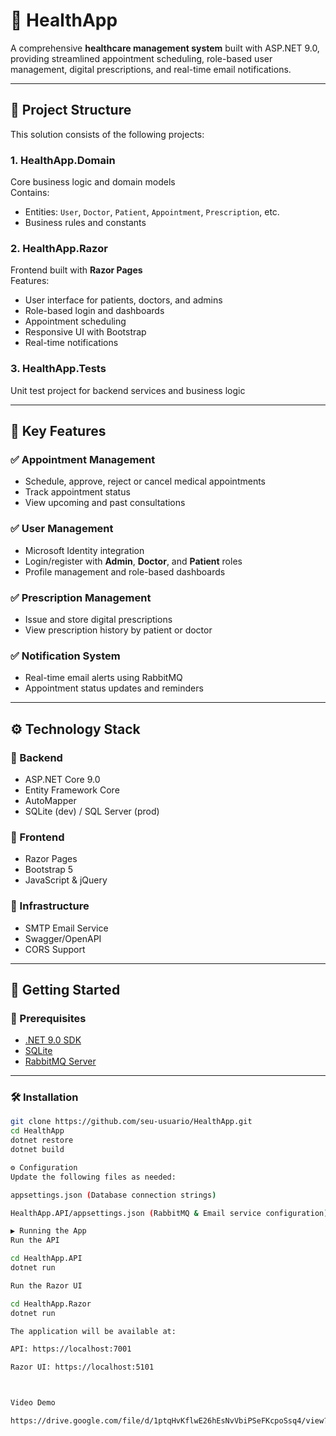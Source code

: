 
# 🏥 HealthApp

A comprehensive **healthcare management system** built with ASP.NET 9.0, providing streamlined appointment scheduling, role-based user management, digital prescriptions, and real-time email notifications.

---

## 📁 Project Structure

This solution consists of the following projects:

### 1. **HealthApp.Domain**
Core business logic and domain models  
Contains:
- Entities: `User`, `Doctor`, `Patient`, `Appointment`, `Prescription`, etc.
- Business rules and constants

### 2. **HealthApp.Razor**
Frontend built with **Razor Pages**  
Features:
- User interface for patients, doctors, and admins
- Role-based login and dashboards
- Appointment scheduling
- Responsive UI with Bootstrap
- Real-time notifications

### 3. **HealthApp.Tests**
Unit test project for backend services and business logic

---

## 🌟 Key Features

### ✅ Appointment Management
- Schedule, approve, reject or cancel medical appointments  
- Track appointment status  
- View upcoming and past consultations

### ✅ User Management
- Microsoft Identity integration  
- Login/register with **Admin**, **Doctor**, and **Patient** roles  
- Profile management and role-based dashboards

### ✅ Prescription Management
- Issue and store digital prescriptions  
- View prescription history by patient or doctor

### ✅ Notification System
- Real-time email alerts using RabbitMQ  
- Appointment status updates and reminders

---

## ⚙️ Technology Stack

### 🔧 Backend
- ASP.NET Core 9.0
- Entity Framework Core
- AutoMapper
- SQLite (dev) / SQL Server (prod)

### 🎨 Frontend
- Razor Pages
- Bootstrap 5
- JavaScript & jQuery

### 🧱 Infrastructure
- SMTP Email Service
- Swagger/OpenAPI
- CORS Support

---

## 🚀 Getting Started

### 🔐 Prerequisites
- [.NET 9.0 SDK](https://dotnet.microsoft.com/download)
- [SQLite](https://www.sqlite.org/download.html)
- [RabbitMQ Server](https://www.rabbitmq.com/download.html)

---

### 🛠️ Installation

```bash
git clone https://github.com/seu-usuario/HealthApp.git
cd HealthApp
dotnet restore
dotnet build

⚙️ Configuration
Update the following files as needed:

appsettings.json (Database connection strings)

HealthApp.API/appsettings.json (RabbitMQ & Email service configuration)

▶️ Running the App
Run the API

cd HealthApp.API
dotnet run

Run the Razor UI

cd HealthApp.Razor
dotnet run

The application will be available at:

API: https://localhost:7001

Razor UI: https://localhost:5101



Video Demo​

https://drive.google.com/file/d/1ptqHvKflwE26hEsNvVbiPSeFKcpoSsq4/view?usp=drive_link
